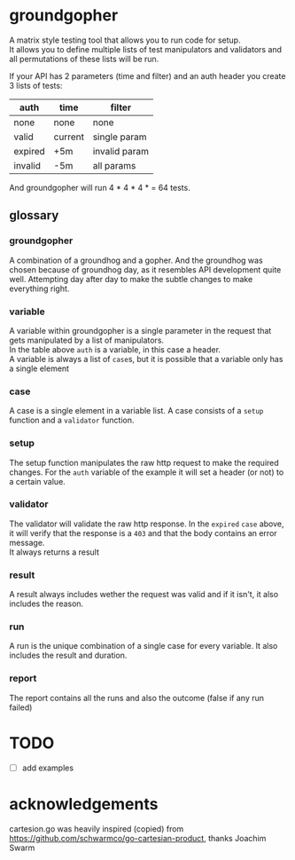 # groundgopher

A matrix style testing tool that allows you to run code for setup.  
It allows you to define multiple lists of test manipulators and validators and all permutations of these lists will be run.

If your API has 2 parameters (time and filter) and an auth header you create 3 lists of tests:

| auth    | time    | filter        |
| ------- | ------- | ------------- |
| none    | none    | none          |
| valid   | current | single param  |
| expired | +5m     | invalid param |
| invalid | -5m     | all params    |

And groundgopher will run 4 \* 4 \* 4 \* = 64 tests.

## glossary

### groundgopher

A combination of a groundhog and a gopher. And the groundhog was chosen because of groundhog day, as it resembles API development quite well. Attempting day after day to make the subtle changes to make everything right.

### variable

A variable within groundgopher is a single parameter in the request that gets manipulated by a list of manipulators.  
In the table above `auth` is a variable, in this case a header.  
A variable is always a list of `case`s, but it is possible that a variable only has a single element

### case

A case is a single element in a variable list. A case consists of a `setup` function and a `validator` function.

### setup

The setup function manipulates the raw http request to make the required changes. For the `auth` variable of the example it will set a header (or not) to a certain value.

### validator

The validator will validate the raw http response. In the `expired` `case` above, it will verify that the response is a `403` and that the body contains an error message.  
It always returns a result

### result

A result always includes wether the request was valid and if it isn't, it also includes the reason.

### run

A run is the unique combination of a single case for every variable. It also includes the result and duration.

### report

The report contains all the runs and also the outcome (false if any run failed)

# TODO

- [ ] add examples

# acknowledgements

cartesion.go was heavily inspired (copied) from https://github.com/schwarmco/go-cartesian-product, thanks Joachim Swarm

